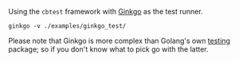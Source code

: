 [testing]: https://golang.org/pkg/testing/
[ginkgo]: https://github.com/onsi/ginkgo

Using the `cbtest` framework with [Ginkgo][ginkgo] as the test runner.

```
ginkgo -v ./examples/ginkgo_test/
```

Please note that Ginkgo is more complex than Golang's own [testing][testing]
package; so if you don't know what to pick go with the latter.
